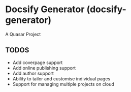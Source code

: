 # Docsify Generator (docsify-generator)

A Quasar Project

## TODOS
- Add coverpage support
- Add online publishing support
- Add author support
- Ability to tailor and customise individual pages
- Support for managing multiple projects on cloud